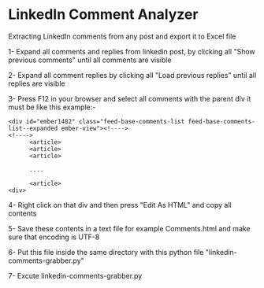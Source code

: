 # LinkedIn Comment Analyzer

Extracting LinkedIn comments from any post and export it to Excel file

1- Expand all comments and replies from linkedin post, 
    by clicking all "Show previous comments" until all comments are visible

2- Expand all comment replies by clicking all "Load previous replies" until all replies are visible

3- Press F12 in your browser and select all comments with the parent div it must be like this example:-

```
<div id="ember1482" class="feed-base-comments-list feed-base-comments-list--expanded ember-view"><!---->
<!---->
      <article>
      <article>
      <article>
      
      ....
      
      <article>
<div>
```

4- Right click on that div and then press "Edit As HTML" and copy all contents

5- Save these contents in a text file for example Comments.html and make sure that encoding is UTF-8

6- Put this file inside the same directory with this python file "linkedin-comments-grabber.py"

7- Excute linkedin-comments-grabber.py
